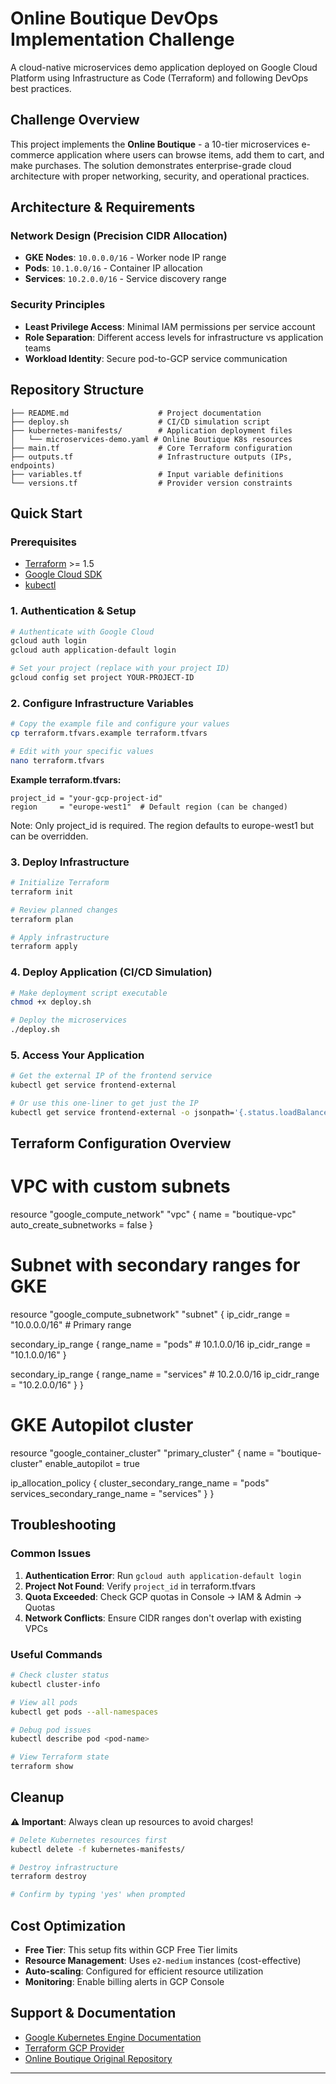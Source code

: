 # Online Boutique DevOps Implementation Challenge

A cloud-native microservices demo application deployed on Google Cloud Platform using Infrastructure as Code (Terraform) and following DevOps best practices.

## Challenge Overview

This project implements the **Online Boutique** - a 10-tier microservices e-commerce application where users can browse items, add them to cart, and make purchases. The solution demonstrates enterprise-grade cloud architecture with proper networking, security, and operational practices.

## Architecture & Requirements

### Network Design (Precision CIDR Allocation)
- **GKE Nodes**: `10.0.0.0/16` - Worker node IP range
- **Pods**: `10.1.0.0/16` - Container IP allocation  
- **Services**: `10.2.0.0/16` - Service discovery range

### Security Principles
- **Least Privilege Access**: Minimal IAM permissions per service account
- **Role Separation**: Different access levels for infrastructure vs application teams
- **Workload Identity**: Secure pod-to-GCP service communication

## Repository Structure

```
├── README.md                    # Project documentation
├── deploy.sh                    # CI/CD simulation script
├── kubernetes-manifests/        # Application deployment files
│   └── microservices-demo.yaml # Online Boutique K8s resources
├── main.tf                      # Core Terraform configuration
├── outputs.tf                   # Infrastructure outputs (IPs, endpoints)
├── variables.tf                 # Input variable definitions
└── versions.tf                  # Provider version constraints
```

## Quick Start

### Prerequisites
- [Terraform](https://www.terraform.io/downloads.html) >= 1.5
- [Google Cloud SDK](https://cloud.google.com/sdk/docs/install) 
- [kubectl](https://kubernetes.io/docs/tasks/tools/)

### 1. Authentication & Setup
```bash
# Authenticate with Google Cloud
gcloud auth login
gcloud auth application-default login

# Set your project (replace with your project ID)
gcloud config set project YOUR-PROJECT-ID
```

### 2. Configure Infrastructure Variables
```bash
# Copy the example file and configure your values
cp terraform.tfvars.example terraform.tfvars

# Edit with your specific values
nano terraform.tfvars
```

**Example terraform.tfvars:**
```hcl
project_id = "your-gcp-project-id"
region     = "europe-west1"  # Default region (can be changed)
```
Note: Only project_id is required. The region defaults to europe-west1 but can be overridden.

### 3. Deploy Infrastructure
```bash
# Initialize Terraform
terraform init

# Review planned changes
terraform plan

# Apply infrastructure
terraform apply
```

### 4. Deploy Application (CI/CD Simulation)
```bash
# Make deployment script executable
chmod +x deploy.sh

# Deploy the microservices
./deploy.sh
```

### 5. Access Your Application
```bash
# Get the external IP of the frontend service
kubectl get service frontend-external

# Or use this one-liner to get just the IP
kubectl get service frontend-external -o jsonpath='{.status.loadBalancer.ingress[0].ip}'
```

## Terraform Configuration Overview
# VPC with custom subnets
resource "google_compute_network" "vpc" {
  name                    = "boutique-vpc"
  auto_create_subnetworks = false
}

# Subnet with secondary ranges for GKE
resource "google_compute_subnetwork" "subnet" {
  ip_cidr_range = "10.0.0.0/16"  # Primary range
  
  secondary_ip_range {
    range_name    = "pods"        # 10.1.0.0/16
    ip_cidr_range = "10.1.0.0/16"
  }
  
  secondary_ip_range {
    range_name    = "services"    # 10.2.0.0/16
    ip_cidr_range = "10.2.0.0/16"
  }
}

# GKE Autopilot cluster
resource "google_container_cluster" "primary_cluster" {
  name             = "boutique-cluster"
  enable_autopilot = true
  
  ip_allocation_policy {
    cluster_secondary_range_name  = "pods"
    services_secondary_range_name = "services"
  }
}
  

## Troubleshooting

### Common Issues
1. **Authentication Error**: Run `gcloud auth application-default login`
2. **Project Not Found**: Verify `project_id` in terraform.tfvars
3. **Quota Exceeded**: Check GCP quotas in Console → IAM & Admin → Quotas
4. **Network Conflicts**: Ensure CIDR ranges don't overlap with existing VPCs

### Useful Commands
```bash
# Check cluster status
kubectl cluster-info

# View all pods
kubectl get pods --all-namespaces

# Debug pod issues
kubectl describe pod <pod-name>

# View Terraform state
terraform show
```

## Cleanup

**⚠️ Important**: Always clean up resources to avoid charges!

```bash
# Delete Kubernetes resources first
kubectl delete -f kubernetes-manifests/

# Destroy infrastructure
terraform destroy

# Confirm by typing 'yes' when prompted
```

## Cost Optimization

- **Free Tier**: This setup fits within GCP Free Tier limits
- **Resource Management**: Uses `e2-medium` instances (cost-effective)
- **Auto-scaling**: Configured for efficient resource utilization
- **Monitoring**: Enable billing alerts in GCP Console


## Support & Documentation

- [Google Kubernetes Engine Documentation](https://cloud.google.com/kubernetes-engine/docs)
- [Terraform GCP Provider](https://registry.terraform.io/providers/hashicorp/google/latest/docs)
- [Online Boutique Original Repository](https://github.com/GoogleCloudPlatform/microservices-demo)

---
